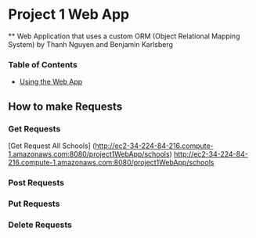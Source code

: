# Project 1 Web App
** Web Application that uses a custom ORM (Object Relational Mapping System)
by Thanh Nguyen and Benjamin Karlsberg<br>

### Table of Contents

* [Using the Web App](#Requests)

<a name="Requests"></a>
## How to make Requests

### Get Requests
[Get Request All Schools] (http://ec2-34-224-84-216.compute-1.amazonaws.com:8080/project1WebApp/schools)
http://ec2-34-224-84-216.compute-1.amazonaws.com:8080/project1WebApp/schools

### Post Requests


### Put Requests

### Delete Requests
